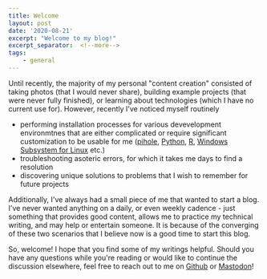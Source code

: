 ```yaml
---
title: Welcome
layout: post
date: '2020-08-21'
excerpt: "Welcome to my blog!"
excerpt_separator:  <!--more-->
tags: 
    - general
---
```


Until recently, the majority of my personal "content creation" consisted of taking photos (that I would never share), building example projects (that were never fully finished), or learning about technologies (which I have no current use for). However, recently I've noticed myself routinely 

* performing installation processes for various devevelopment environmtnes that are either complicated or require significant customization to be usable for me ([pihole](https://pi-hole.net/), [Python](https://www.python.org/), [R](https://www.r-project.org/), [Windows Subsystem for Linux](https://docs.microsoft.com/en-us/windows/wsl/install-win10) etc.)
* troubleshooting asoteric errors, for which it takes me days to find a resolution
* discovering unique solutions to problems that I wish to remember for future projects

Additionally, I've always had a small piece of me that wanted to start a blog. I've never wanted anything on a daily, or even weekly cadence - just something that provides good content, allows me to practice my technical writing, and may help or entertain someone. It is because of the converging of these two scenarios that I believe now is a good time to start this blog.

So, welcome! I hope that you find some of my writings helpful. Should you have any questions while you're reading or would like to continue the discussion elsewhere, feel free to reach out to me on [Github](https://github.com/M-Barrows) or [Mastodon](https://hachyderm.io/@CodeAndCoffee)! 